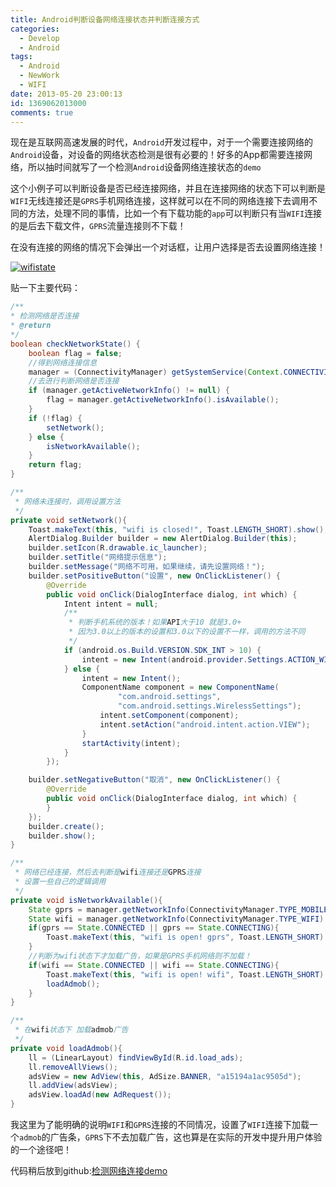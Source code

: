 ```yaml
---
title: Android判断设备网络连接状态并判断连接方式
categories:
  - Develop
  - Android
tags:
  - Android
  - NewWork
  - WIFI
date: 2013-05-20 23:00:13
id: 1369062013000
comments: true
---
```


现在是互联网高速发展的时代，`Android`开发过程中，对于一个需要连接网络的`Android`设备，对设备的网络状态检测是很有必要的！好多的App都需要连接网络，所以抽时间就写了一个检测`Android`设备网络连接状态的`demo`

这个小例子可以判断设备是否已经连接网络，并且在连接网络的状态下可以判断是`WIFI`无线连接还是`GPRS`手机网络连接，这样就可以在不同的网络连接下去调用不同的方法，处理不同的事情，比如一个有下载功能的`app`可以判断只有当`WIFI`连接的是后去下载文件，`GPRS`流量连接则不下载！

在没有连接的网络的情况下会弹出一个对话框，让用户选择是否去设置网络连接！

[![wifistate](http://lzan13.qiniudn.com/blog/uploads/images/2013/05/wifi-state.png)](http://lzan13.qiniudn.com/blog/uploads/images/2013/05/wifi-state.png)

贴一下主要代码： 
```java
/**
* 检测网络是否连接
* @return
*/
boolean checkNetworkState() {
	boolean flag = false;
	//得到网络连接信息
	manager = (ConnectivityManager) getSystemService(Context.CONNECTIVITY_SERVICE);
	//去进行判断网络是否连接
	if (manager.getActiveNetworkInfo() != null) {
		flag = manager.getActiveNetworkInfo().isAvailable();
	}
	if (!flag) {
		setNetwork();
	} else {
		isNetworkAvailable();
	}
	return flag;
}

/**
 * 网络未连接时，调用设置方法
 */
private void setNetwork(){
	Toast.makeText(this, "wifi is closed!", Toast.LENGTH_SHORT).show();
	AlertDialog.Builder builder = new AlertDialog.Builder(this);
	builder.setIcon(R.drawable.ic_launcher);
	builder.setTitle("网络提示信息");
	builder.setMessage("网络不可用，如果继续，请先设置网络！");
	builder.setPositiveButton("设置", new OnClickListener() {
		@Override
		public void onClick(DialogInterface dialog, int which) {
			Intent intent = null;
			/**
			 * 判断手机系统的版本！如果API大于10 就是3.0+
			 * 因为3.0以上的版本的设置和3.0以下的设置不一样，调用的方法不同
			 */
			if (android.os.Build.VERSION.SDK_INT > 10) {
				intent = new Intent(android.provider.Settings.ACTION_WIFI_SETTINGS);
			} else {
				intent = new Intent();
				ComponentName component = new ComponentName(
						"com.android.settings",
						"com.android.settings.WirelessSettings");
					intent.setComponent(component);
					intent.setAction("android.intent.action.VIEW");
				}
				startActivity(intent);
			}
		});

	builder.setNegativeButton("取消", new OnClickListener() {
		@Override
		public void onClick(DialogInterface dialog, int which) {
		}
	});
	builder.create();
	builder.show();
}

/**
 * 网络已经连接，然后去判断是wifi连接还是GPRS连接
 * 设置一些自己的逻辑调用
 */
private void isNetworkAvailable(){
	State gprs = manager.getNetworkInfo(ConnectivityManager.TYPE_MOBILE).getState();
    State wifi = manager.getNetworkInfo(ConnectivityManager.TYPE_WIFI).getState();
    if(gprs == State.CONNECTED || gprs == State.CONNECTING){
    	Toast.makeText(this, "wifi is open! gprs", Toast.LENGTH_SHORT).show();
    }
    //判断为wifi状态下才加载广告，如果是GPRS手机网络则不加载！
    if(wifi == State.CONNECTED || wifi == State.CONNECTING){
    	Toast.makeText(this, "wifi is open! wifi", Toast.LENGTH_SHORT).show();
    	loadAdmob();
    }
}

/**
 * 在wifi状态下 加载admob广告
 */
private void loadAdmob(){
	ll = (LinearLayout) findViewById(R.id.load_ads);
	ll.removeAllViews();
	adsView = new AdView(this, AdSize.BANNER, "a15194a1ac9505d");
	ll.addView(adsView);
	adsView.loadAd(new AdRequest());
}
```
我这里为了能明确的说明`WIFI`和`GPRS`连接的不同情况，设置了`WIFI`连接下加载一个`admob`的广告条，`GPRS`下不去加载广告，这也算是在实际的开发中提升用户体验的一个途径吧！ 

代码稍后放到github:[检测网络连接demo](https://github.com/lzan13/lzan13_wifi)